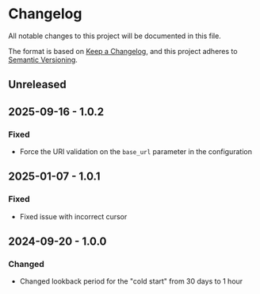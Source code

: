# Changelog

All notable changes to this project will be documented in this file.

The format is based on [Keep a Changelog](https://keepachangelog.com/en/1.0.0/),
and this project adheres to [Semantic Versioning](https://semver.org/spec/v2.0.0.html).

## Unreleased

## 2025-09-16 - 1.0.2

### Fixed

- Force the URI validation on the `base_url` parameter in the configuration

## 2025-01-07 - 1.0.1

### Fixed

- Fixed issue with incorrect cursor

## 2024-09-20 - 1.0.0

### Changed

- Changed lookback period for the "cold start" from 30 days to 1 hour
